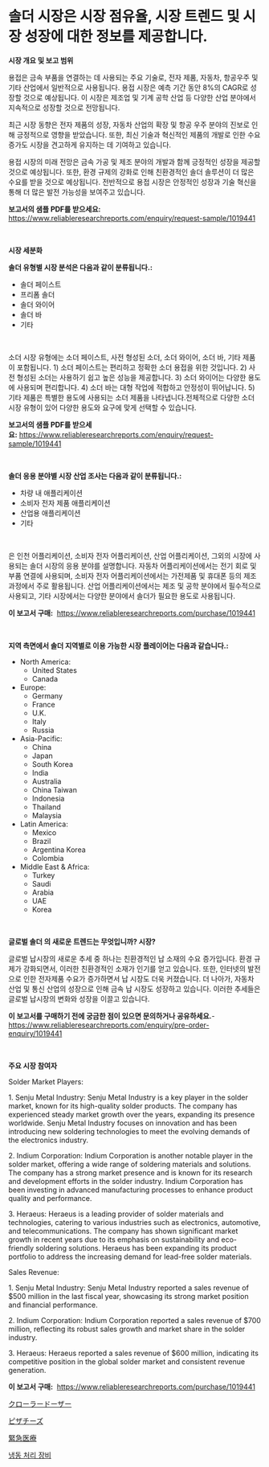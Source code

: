 <p><h1>솔더 시장은 시장 점유율, 시장 트렌드 및 시장 성장에 대한 정보를 제공합니다.</h1></p><p><strong>시장 개요 및 보고 범위</strong></p>
<p><p>용접은 금속 부품을 연결하는 데 사용되는 주요 기술로, 전자 제품, 자동차, 항공우주 및 기타 산업에서 일반적으로 사용됩니다. 용접 시장은 예측 기간 동안 8%의 CAGR로 성장할 것으로 예상됩니다. 이 시장은 제조업 및 기계 공학 산업 등 다양한 산업 분야에서 지속적으로 성장할 것으로 전망됩니다.</p><p>최근 시장 동향은 전자 제품의 성장, 자동차 산업의 확장 및 항공 우주 분야의 진보로 인해 긍정적으로 영향을 받았습니다. 또한, 최신 기술과 혁신적인 제품의 개발로 인한 수요 증가도 시장을 견고하게 유지하는 데 기여하고 있습니다.</p><p>용접 시장의 미래 전망은 금속 가공 및 제조 분야의 개발과 함께 긍정적인 성장을 제공할 것으로 예상됩니다. 또한, 환경 규제의 강화로 인해 친환경적인 솔더 솔루션이 더 많은 수요를 받을 것으로 예상됩니다. 전반적으로 용접 시장은 안정적인 성장과 기술 혁신을 통해 더 많은 발전 가능성을 보여주고 있습니다.</p></p>
<p><strong>보고서의 샘플 PDF를 받으세요:</strong> <a href="https://www.reliableresearchreports.com/enquiry/request-sample/1019441">https://www.reliableresearchreports.com/enquiry/request-sample/1019441</a></p>
<p>&nbsp;</p>
<p><strong>시장 세분화</strong></p>
<p><strong>솔더 유형별 시장 분석은 다음과 같이 분류됩니다.:</strong></p>
<p><ul><li>솔더 페이스트</li><li>프리폼 솔더</li><li>솔더 와이어</li><li>솔더 바</li><li>기타</li></ul></p>
<p>&nbsp;</p>
<p><p>소더 시장 유형에는 소더 페이스트, 사전 형성된 소더, 소더 와이어, 소더 바, 기타 제품이 포함됩니다. 1) 소더 페이스트는 편리하고 정확한 소더 용접을 위한 것입니다. 2) 사전 형성된 소더는 사용하기 쉽고 높은 성능을 제공합니다. 3) 소더 와이어는 다양한 용도에 사용되며 편리합니다. 4) 소더 바는 대형 작업에 적합하고 안정성이 뛰어납니다. 5) 기타 제품은 특별한 용도에 사용되는 소더 제품을 나타냅니다.전체적으로 다양한 소더 시장 유형이 있어 다양한 용도와 요구에 맞게 선택할 수 있습니다.</p></p>
<p><strong>보고서의 샘플 PDF를 받으세요:</strong>&nbsp;<a href="https://www.reliableresearchreports.com/enquiry/request-sample/1019441">https://www.reliableresearchreports.com/enquiry/request-sample/1019441</a></p>
<p>&nbsp;</p>
<p><strong> 솔더 응용 분야별 시장 산업 조사는 다음과 같이 분류됩니다.:</strong></p>
<p><ul><li>차량 내 애플리케이션</li><li>소비자 전자 제품 애플리케이션</li><li>산업용 애플리케이션</li><li>기타</li></ul></p>
<p>&nbsp;</p>
<p><p>은 인천 어플리케이션, 소비자 전자 어플리케이션, 산업 어플리케이션, 그외의 시장에 사용되는 솔더 시장의 응용 분야를 설명합니다. 자동차 어플리케이션에서는 전기 회로 및 부품 연결에 사용되며, 소비자 전자 어플리케이션에서는 가전제품 및 휴대폰 등의 제조 과정에서 주로 활용됩니다. 산업 어플리케이션에서는 제조 및 공학 분야에서 필수적으로 사용되고, 기타 시장에서는 다양한 분야에서 솔더가 필요한 용도로 사용됩니다.</p></p>
<p><strong>이 보고서 구매:</strong>&nbsp; <a href="https://www.reliableresearchreports.com/purchase/1019441">https://www.reliableresearchreports.com/purchase/1019441</a></p>
<p>&nbsp;</p>
<p><strong>지역 측면에서 솔더 지역별로 이용 가능한 시장 플레이어는 다음과 같습니다.:</strong></p>
<p><ul>
    <li>
        North America:
        <ul>
            <li>United States</li>
            <li>Canada</li>
        </ul>
    </li>
    <li>
        Europe:
        <ul>
            <li>Germany</li>
            <li>France</li>
            <li>U.K.</li>
            <li>Italy</li>
            <li>Russia</li>
        </ul>
    </li>
    <li>
        Asia-Pacific:
        <ul>
            <li>China</li>
            <li>Japan</li>
            <li>South Korea</li>
            <li>India</li>
            <li>Australia</li>
            <li>China Taiwan</li>
            <li>Indonesia</li>
            <li>Thailand</li>
            <li>Malaysia</li>
        </ul>
    </li>
    <li>
        Latin America:
        <ul>
            <li>Mexico</li>
            <li>Brazil</li>
            <li>Argentina Korea</li>
            <li>Colombia</li>
        </ul>
    </li>
    <li>
        Middle East & Africa:
        <ul>
            <li>Turkey</li>
            <li>Saudi</li>
            <li>Arabia</li>
            <li>UAE</li>
            <li>Korea</li>
        </ul>
    </li>
    </ul></p>
<p>&nbsp;</p>
<p><strong>글로벌 솔더 의 새로운 트렌드는 무엇입니까? 시장?</strong></p>
<p><p>글로벌 납시장의 새로운 추세 중 하나는 친환경적인 납 소재의 수요 증가입니다. 환경 규제가 강화되면서, 이러한 친환경적인 소재가 인기를 얻고 있습니다. 또한, 인터넷의 발전으로 인한 전자제품 수요가 증가하면서 납 시장도 더욱 커졌습니다. 더 나아가, 자동차 산업 및 통신 산업의 성장으로 인해 금속 납 시장도 성장하고 있습니다. 이러한 추세들은 글로벌 납시장의 변화와 성장을 이끌고 있습니다.</p></p>
<p><strong>이 보고서를 구매하기 전에 궁금한 점이 있으면 문의하거나 공유하세요.</strong>- <a href="https://www.reliableresearchreports.com/enquiry/pre-order-enquiry/1019441">https://www.reliableresearchreports.com/enquiry/pre-order-enquiry/1019441</a></p>
<p>&nbsp;</p>
<p><strong>주요 시장 참여자</strong></p>
<p><p>Solder Market Players:</p><p>1. Senju Metal Industry: Senju Metal Industry is a key player in the solder market, known for its high-quality solder products. The company has experienced steady market growth over the years, expanding its presence worldwide. Senju Metal Industry focuses on innovation and has been introducing new soldering technologies to meet the evolving demands of the electronics industry.</p><p>2. Indium Corporation: Indium Corporation is another notable player in the solder market, offering a wide range of soldering materials and solutions. The company has a strong market presence and is known for its research and development efforts in the solder industry. Indium Corporation has been investing in advanced manufacturing processes to enhance product quality and performance.</p><p>3. Heraeus: Heraeus is a leading provider of solder materials and technologies, catering to various industries such as electronics, automotive, and telecommunications. The company has shown significant market growth in recent years due to its emphasis on sustainability and eco-friendly soldering solutions. Heraeus has been expanding its product portfolio to address the increasing demand for lead-free solder materials.</p><p>Sales Revenue:</p><p>1. Senju Metal Industry: Senju Metal Industry reported a sales revenue of $500 million in the last fiscal year, showcasing its strong market position and financial performance.</p><p>2. Indium Corporation: Indium Corporation reported a sales revenue of $700 million, reflecting its robust sales growth and market share in the solder industry.</p><p>3. Heraeus: Heraeus reported a sales revenue of $600 million, indicating its competitive position in the global solder market and consistent revenue generation.</p></p>
<p><strong>이 보고서 구매:</strong>&nbsp;&nbsp;<a href="https://www.reliableresearchreports.com/purchase/1019441">https://www.reliableresearchreports.com/purchase/1019441</a></p>
<p><p><a href="https://medium.com/@elmoray21/%E3%82%AF%E3%83%AD%E3%83%BC%E3%83%A9%E3%83%BC%E3%83%89%E3%83%BC%E3%82%B6%E3%83%BC%E3%83%9E%E3%83%BC%E3%82%B1%E3%83%83%E3%83%88-2031%E5%B9%B4%E3%81%BE%E3%81%A7%E3%81%AE%E3%83%88%E3%83%AC%E3%83%B3%E3%83%89-%E4%BA%88%E6%B8%AC-%E7%AB%B6%E4%BA%89%E5%88%86%E6%9E%90-971b1da76137">クローラードーザー</a></p><p><a href="https://github.com/Sophiaard2003/Market-Research-Report-List-1/blob/main/135007717335.md">ピザチーズ</a></p><p><a href="https://medium.com/@kyaorris56456/%E7%B7%8A%E6%80%A5%E5%8C%BB%E7%99%82%E5%B8%82%E5%A0%B4%E5%88%86%E6%9E%90-%E3%81%9D%E3%81%AEcagr-%E5%B8%82%E5%A0%B4%E3%82%BB%E3%82%B0%E3%83%A1%E3%83%B3%E3%83%86%E3%83%BC%E3%82%B7%E3%83%A7%E3%83%B3%E3%81%8A%E3%82%88%E3%81%B3%E3%82%B0%E3%83%AD%E3%83%BC%E3%83%90%E3%83%AB%E7%94%A3%E6%A5%AD%E6%A6%82%E6%B3%81-a1b4f9a6ce70">緊急医療</a></p><p><a href="https://medium.com/@danieldobroiu20221/%EB%83%89%EB%8F%99-%EB%94%94%EC%A0%80%ED%8A%B8-%EC%9E%A5%EB%B9%84-%EC%8B%9C%EC%9E%A5-%EB%B6%84%EC%84%9D-%EA%B7%B8%EC%9D%98-cagr-%EC%8B%9C%EC%9E%A5-%EC%84%B8%EB%B6%84%ED%99%94-%EB%B0%8F-%EC%84%B8%EA%B3%84-%EC%82%B0%EC%97%85-%EA%B0%9C%EC%9A%94-7a4d0d66ab29">냉동 처리 장비</a></p></p>
